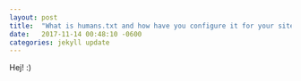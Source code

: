 ```yaml
---
layout: post
title:  "What is humans.txt and how have you configure it for your site?"
date:   2017-11-14 00:48:10 -0600
categories: jekyll update
---
```



Hej! :)